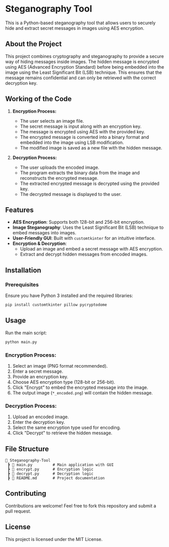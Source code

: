# Steganography Tool

This is a Python-based steganography tool that allows users to securely hide and extract secret messages in images using AES encryption.

## About the Project
This project combines cryptography and steganography to provide a secure way of hiding messages inside images. The hidden message is encrypted using AES (Advanced Encryption Standard) before being embedded into the image using the Least Significant Bit (LSB) technique. This ensures that the message remains confidential and can only be retrieved with the correct decryption key.

## Working of the Code
1. **Encryption Process:**
   - The user selects an image file.
   - The secret message is input along with an encryption key.
   - The message is encrypted using AES with the provided key.
   - The encrypted message is converted into a binary format and embedded into the image using LSB modification.
   - The modified image is saved as a new file with the hidden message.

2. **Decryption Process:**
   - The user uploads the encoded image.
   - The program extracts the binary data from the image and reconstructs the encrypted message.
   - The extracted encrypted message is decrypted using the provided key.
   - The decrypted message is displayed to the user.

## Features
- **AES Encryption**: Supports both 128-bit and 256-bit encryption.
- **Image Steganography**: Uses the Least Significant Bit (LSB) technique to embed messages into images.
- **User-Friendly GUI**: Built with `customtkinter` for an intuitive interface.
- **Encryption & Decryption**:
  - Upload an image and embed a secret message with AES encryption.
  - Extract and decrypt hidden messages from encoded images.

## Installation
### Prerequisites
Ensure you have Python 3 installed and the required libraries:
```sh
pip install customtkinter pillow pycryptodome
```

## Usage
Run the main script:
```sh
python main.py
```

### Encryption Process:
1. Select an image (PNG format recommended).
2. Enter a secret message.
3. Provide an encryption key.
4. Choose AES encryption type (128-bit or 256-bit).
5. Click "Encrypt" to embed the encrypted message into the image.
6. The output image (`*_encoded.png`) will contain the hidden message.

### Decryption Process:
1. Upload an encoded image.
2. Enter the decryption key.
3. Select the same encryption type used for encoding.
4. Click "Decrypt" to retrieve the hidden message.

## File Structure
```
📂 Steganography-Tool
 ┣ 📜 main.py         # Main application with GUI
 ┣ 📜 encrypt.py      # Encryption logic
 ┣ 📜 decrypt.py      # Decryption logic
 ┣ 📜 README.md       # Project documentation
```

## Contributing
Contributions are welcome! Feel free to fork this repository and submit a pull request.

## License
This project is licensed under the MIT License.

